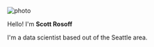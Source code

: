 ![photo]

Hello! I'm <b>Scott Rosoff</b>

I'm a data scientist based out of the Seattle area. 


[photo]: {static}/images/profile_pic.jpg